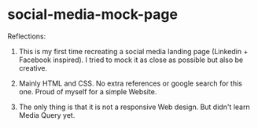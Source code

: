 # social-media-mock-page

Reflections:

1. This is my first time recreating a social media landing page (Linkedin + Facebook inspired). I tried to mock it as close as possible but also be creative. 

2. Mainly HTML and CSS. No extra references or google search for this one. Proud of myself for a simple Website. 

3. The only thing is that it is not a responsive Web design. But didn't learn Media Query yet. 